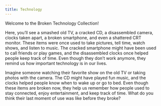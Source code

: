 ```yaml
---
title: Technology
---
```


<p class="h4">Welcome to the Broken Technology Collection!</p>

Here, you’ll see a smashed old TV, a cracked CD, a disassembled camera, clocks taken apart, a broken smartphone, and even a shattered CRT monitor. These items were once used to take pictures, tell time, watch shows, and listen to music. The cracked smartphone might have been used to call friends or play games, and the disassembled clocks once helped people keep track of time. Even though they don’t work anymore, they remind us how important technology is in our lives.

Imagine someone watching their favorite show on the old TV or taking photos with the camera. The CD might have played fun music, and the clocks helped people know when to wake up or go to bed. Even though these items are broken now, they help us remember how people used to stay connected, enjoy entertainment, and keep track of time. What do you think their last moment of use was like before they broke?
